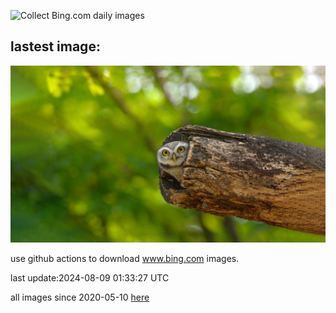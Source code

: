 ![Collect Bing.com daily images](https://github.com/counter2015/bing-daily-images/workflows/Collect%20Bing.com%20daily%20images/badge.svg)
## lastest image:
![](images/SpottedOwlet.jpg)

use github actions to download www.bing.com images.

last update:2024-08-09 01:33:27 UTC

all images since 2020-05-10 [here](https://github.com/counter2015/bing-daily-images/tree/master/images) 
